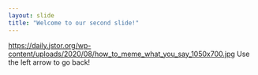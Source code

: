 ```yaml
---
layout: slide
title: "Welcome to our second slide!"
---
```

https://daily.jstor.org/wp-content/uploads/2020/08/how_to_meme_what_you_say_1050x700.jpg
Use the left arrow to go back!
